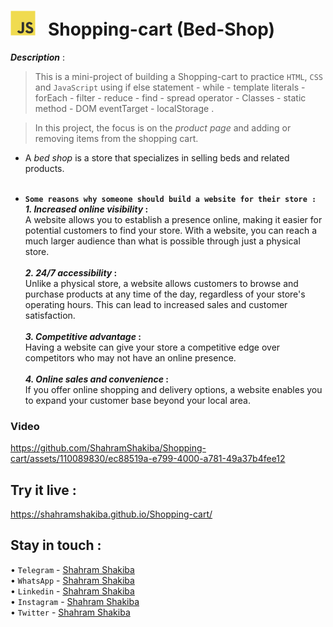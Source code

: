# <a href="https://developer.mozilla.org/en-US/docs/Web/JavaScript" target="_blank" rel="noreferrer"> <img src="https://raw.githubusercontent.com/devicons/devicon/master/icons/javascript/javascript-original.svg" alt="javascript" width="40" height="40"/></a> &nbsp; Shopping-cart (Bed-Shop) 
**_Description_** :<br/>
  > This is a mini-project of building a Shopping-cart to practice `HTML`, `CSS` and `JavaScript` using if else statement - while - template literals - forEach - filter - reduce - find - spread operator - Classes - static method - DOM eventTarget - localStorage .  <br/>

  > In this project, the focus is on the _product page_ and adding or removing items from the shopping cart. <br/>


- A _bed shop_ is a store that specializes in selling beds and related products. <br/><br/>

- **`Some reasons why someone should build a website for their store :`**<br/>
**_1. Increased online visibility_ :**<br/>
A website allows you to establish a presence online, making it easier for potential customers to find your store. With a website, you can reach a much larger audience than what is possible through just a physical store.<br/><br/>
**_2. 24/7 accessibility_ :**<br/>
Unlike a physical store, a website allows customers to browse and purchase products at any time of the day, regardless of your store's operating hours. This can lead to increased sales and customer satisfaction.<br/><br/>
**_3. Competitive advantage_ :**<br/>
Having a website can give your store a competitive edge over competitors who may not have an online presence. <br/><br/>
**_4. Online sales and convenience_ :**<br/>
If you offer online shopping and delivery options, a website enables you to expand your customer base beyond your local area. 

### Video
https://github.com/ShahramShakiba/Shopping-cart/assets/110089830/ec88519a-e799-4000-a781-49a37b4fee12


## Try it live :
https://shahramshakiba.github.io/Shopping-cart/

 ## Stay in touch :
 • ` Telegram ` - <a href="https://t.me/ShahramDev">Shahram Shakiba</a> <br/>
 • ` WhatsApp ` - <a href="https://wa.me/message/LM2IMM3ABZ7ZM1">Shahram Shakiba</a> <br/>
 • ` Linkedin ` - <a href="https://www.linkedin.com/in/shahram-shakiba-dev/">Shahram Shakiba</a> <br/>
 • ` Instagram ` - <a href="https://instagram.com/shahram.shakibaa?igshid=MzNlNGNkZWQ4Mg==">Shahram Shakiba</a> <br/>
 • ` Twitter ` - <a href="https://twitter.com/DevZEEMO">Shahram Shakiba</a>

